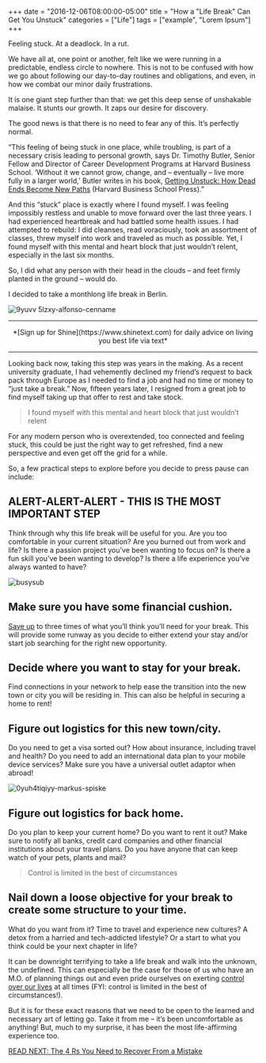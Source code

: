+++
  date = "2016-12-06T08:00:00-05:00"
  title = "How a \"Life Break\" Can Get You Unstuck"
  categories = ["Life"]
  tags = ["example", "Lorem Ipsum"]
+++



<span class="dropcap">F</span>eeling stuck. At a deadlock. In a rut.

We have all at, one point or another, felt like we were running in a predictable, endless circle to nowhere. This is not to be confused with how we go about following our day-to-day routines and obligations, and even, in how we combat our minor daily frustrations. 

It is one giant step further than that: we get this deep sense of unshakable malaise. It stunts our growth. It zaps our desire for discovery.

The good news is that there is no need to fear any of this. It’s perfectly normal.

“This feeling of being stuck in one place, while troubling, is part of a necessary crisis leading to personal growth, says Dr. Timothy Butler, Senior Fellow and Director of Career Development Programs at Harvard Business School. ‘Without it we cannot grow, change, and – eventually – live more fully in a larger world,’ Butler writes in his book, [Getting Unstuck: How Dead Ends Become New Paths](https://www.amazon.com/Getting-Unstuck-Guide-Discovering-Career/dp/1422132323) (Harvard Business School Press).”

And this “stuck” place is exactly where I found myself. I was feeling impossibly restless and unable to move forward over the last three years. I had experienced heartbreak and had battled some health issues. I had attempted to rebuild: I did cleanses, read voraciously, took an assortment of classes, threw myself into work and traveled as much as possible. Yet, I found myself with this mental and heart block that just wouldn’t relent, especially in the last six months. 

So, I did what any person with their head in the clouds – and feet firmly planted in the ground – would do. 

I decided to take a monthlong life break in Berlin.

![9yuvv 5lzxy-alfonso-cenname](//images.contentful.com/awpxl2koull4/5NRSOze9zOkUmYCsu8SUko/2b383872fb713c729dea292976a98fc9/9yuvv_5lzxy-alfonso-cenname.jpg)

---


<center>*[Sign up for Shine](https://www.shinetext.com) for daily advice on living you best life via text* </center>

---

Looking back now, taking this step was years in the making. As a recent university graduate, I had vehemently declined my friend’s request to back pack through Europe as I needed to find a job and had no time or money to “just take a break.” Now, fifteen years later, I resigned from a great job to find myself taking up that offer to rest and take stock.

> I found myself with this mental and heart block that just wouldn’t relent

For any modern person who is overextended, too connected and feeling stuck, this could be just the right way to get refreshed, find a new perspective and even get off the grid for a while.

So, a few practical steps to explore before you decide to press pause can include:

## ALERT-ALERT-ALERT - THIS IS THE MOST IMPORTANT STEP
Think through why this life break will be useful for you. Are you too comfortable in your current situation? Are you burned out from work and life? Is there a passion project you’ve been wanting to focus on? Is there a fun skill you’ve been wanting to develop? Is there a life experience you’ve always wanted to have?


![busysub](//images.contentful.com/awpxl2koull4/2zhGtuFtw0qI04gK8w6iSy/6c45c63ddb08955a6c303bbe1107a76f/busysub.jpg)

## Make sure you have some financial cushion. 
[Save up](http://advice.shinetext.com/articles/3-ways-your-money-management-can-instantly-boost-your-happiness/) to three times of what you’ll think you’ll need for your break. This will provide some runway as you decide to either extend your stay and/or start job searching for the right new opportunity.


## Decide where you want to stay for your break. 
Find connections in your network to help ease the transition into the new town or city you will be residing in. This can also be helpful in securing a home to rent!


## Figure out logistics for this new town/city. 
Do you need to get a visa sorted out? How about insurance, including travel and health? Do you need to add an international data plan to your mobile device services? Make sure you have a universal outlet adaptor when abroad!

![0yuh4tiqiyy-markus-spiske](//images.contentful.com/awpxl2koull4/tQwo2BZSHm6iSS0caSWyA/f01fda170576b64f3c2b7b1828bff9a7/0yuh4tiqiyy-markus-spiske.jpg)


## Figure out logistics for back home. 
Do you plan to keep your current home? Do you want to rent it out? Make sure to notify all banks, credit card companies and other financial institutions about your travel plans. Do you have anyone that can keep watch of your pets, plants and mail?

> Control is limited in the best of circumstances

## Nail down a loose objective for your break to create some structure to your time. 
What do you want from it? Time to travel and experience new cultures? A detox from a harried and tech-addicted lifestyle? Or a start to what you think could be your next chapter in life? 

It can be downright terrifying to take a life break and walk into the unknown, the undefined. This can especially be the case for those of us who have an M.O. of planning things out and even pride ourselves on exerting [control over our lives](http://advice.shinetext.com/articles/4-ways-to-control-your-inner-control-freak/) at all times (FYI: control is limited in the best of circumstances!). 

But it is for these exact reasons that we need to be open to the learned and necessary art of letting go. Take it from me – it’s been uncomfortable as anything! But, much to my surprise, it has been the most life-affirming experience too.

[READ NEXT: The 4 Rs You Need to Recover From a Mistake
](http://advice.shinetext.com/articles/the-4-rs-you-need-to-recover-from-a-mistake/)

<div class="pubexchange_module" id="pubexchange_below_content" data-pubexchange-module-id="2323"></div>

<script>(function(w, d, s, id) {
  w.PUBX=w.PUBX || {pub: "shine_text", discover: false, lazy: true};
  var js, pjs = d.getElementsByTagName(s)[0];
  if (d.getElementById(id)) return;
  js = d.createElement(s); js.id = id; js.async = true;
  js.src = "//main.pubexchange.com/loader.min.js";
  pjs.parentNode.insertBefore(js, pjs);
}(window, document, "script", "pubexchange-jssdk"));</script>
